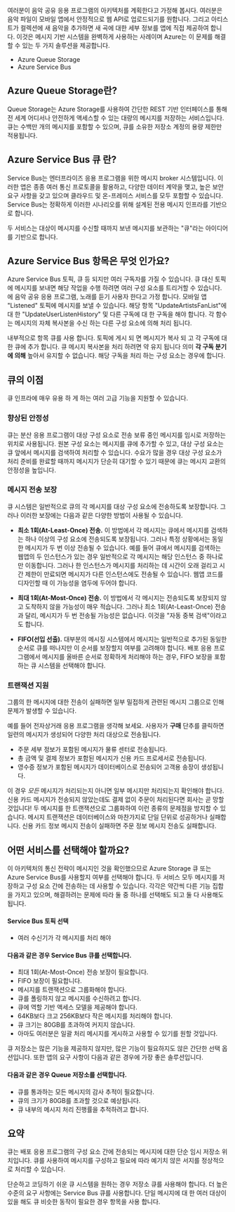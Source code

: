 여러분이 음악 공유 응용 프로그램의 아키텍처를 계획한다고 가정해 봅시다. 여러분은 음악 파일이 모바일 앱에서 안정적으로 웹 API로 업로드되기를 원합니다. 그리고 아티스트가 컬렉션에 새 음악을 추가하면 새 곡에 대한 세부 정보를 앱에 직접 제공하여 합니다. 이것은 메시지 기반 시스템을 완벽하게 사용하는 사례이며 Azure는 이 문제를 해결할 수 있는 두 가지 솔루션을 제공합니다.

- Azure Queue Storage
- Azure Service Bus

## <a name="what-is-azure-queue-storage"></a>Azure Queue Storage란?
Queue Storage는 Azure Storage를 사용하여 간단한 REST 기반 인터페이스를 통해 전 세계 어디서나 안전하게 액세스할 수 있는 대량의 메시지를 저장하는 서비스입니다. 큐는 수백만 개의 메시지를 포함할 수 있으며, 큐를 소유한 저장소 계정의 용량 제한만 적용됩니다.

## <a name="what-is-azure-service-bus-queues"></a>Azure Service Bus 큐 란?
Service Bus는 엔터프라이즈 응용 프로그램을 위한 메시지 broker 시스템입니다. 이러한 앱은 종종 여러 통신 프로토콜을 활용하고, 다양한 데이터 계약을 맺고, 높은 보안 요구 사항을 갖고 있으며 클라우드 및 온-프레미스 서비스를 모두 포함할 수 있습니다. Service Bus는 정확하게 이러한 시나리오를 위해 설계된 전용 메시지 인프라를 기반으로 합니다.

두 서비스는 대상이 메시지를 수신할 때까지 보낸 메시지를 보관하는 "큐"라는 아이디어를 기반으로 합니다.

## <a name="what-are-azure-service-bus-topics"></a>Azure Service Bus 항목은 무엇 인가요?
Azure Service Bus 토픽, 큐 등 되지만 여러 구독자를 가질 수 있습니다. 큐 대신 토픽에 메시지를 보내면 해당 작업을 수행 하려면 여러 구성 요소를 트리거할 수 있습니다. 에 음악 공유 응용 프로그램, 노래를 듣기 사용자 한다고 가정 합니다. 모바일 앱 "Listened" 토픽에 메시지를 보낼 수 있습니다. 해당 항목 "UpdateArtistsFanList"에 대 한 "UpdateUserListenHistory" 및 다른 구독에 대 한 구독을 해야 합니다. 각 함수는 메시지의 자체 복사본을 수신 하는 다른 구성 요소에 의해 처리 됩니다.

내부적으로 항목 큐를 사용 합니다. 토픽에 게시 되 면 메시지가 복사 되 고 각 구독에 대 한 큐에 추가 합니다. 큐 메시지 복사본을 처리 하려면 약 유지 됩니다 의미 **각 구독 분기에 의해** 높아서 유지할 수 없습니다. 해당 구독을 처리 하는 구성 요소는 경우에 합니다.

## <a name="benefits-of-queues"></a>큐의 이점
큐 인프라에 매우 유용 하 게 하는 여러 고급 기능을 지원할 수 있습니다. 

### <a name="increased-reliability"></a>향상된 안정성
큐는 분산 응용 프로그램이 대상 구성 요소로 전송 보류 중인 메시지를 임시로 저장하는 위치로 사용됩니다. 원본 구성 요소는 메시지를 큐에 추가할 수 있고, 대상 구성 요소는 큐 앞에서 메시지를 검색하여 처리할 수 있습니다. 수요가 많을 경우 대상 구성 요소가 처리 준비를 완료할 때까지 메시지가 단순히 대기할 수 있기 때문에 큐는 메시지 교환의 안정성을 높입니다.

### <a name="message-delivery-guarantees"></a>메시지 전송 보장
큐 시스템은 일반적으로 큐의 각 메시지를 대상 구성 요소에 전송하도록 보장합니다. 그러나 이러한 보장에는 다음과 같은 다양한 방법이 사용될 수 있습니다.

- **최소 1회(At-Least-Once) 전송.** 이 방법에서 각 메시지는 큐에서 메시지를 검색하는 하나 이상의 구성 요소에 전송되도록 보장됩니다. 그러나 특정 상황에서는 동일한 메시지가 두 번 이상 전송될 수 있습니다. 예를 들어 큐에서 메시지를 검색하는 웹앱의 두 인스턴스가 있는 경우 일반적으로 각 메시지는 해당 인스턴스 중 하나로만 이동합니다. 그러나 한 인스턴스가 메시지를 처리하는 데 시간이 오래 걸리고 시간 제한이 만료되면 메시지가 다른 인스턴스에도 전송될 수 있습니다. 웹앱 코드를 디자인할 때 이 가능성을 염두에 두어야 합니다.

- **최대 1회(At-Most-Once) 전송.** 이 방법에서 각 메시지는 전송되도록 보장되지 않고 도착하지 않을 가능성이 매우 적습니다. 그러나 최소 1회(At-Least-Once) 전송과 달리, 메시지가 두 번 전송될 가능성은 없습니다. 이것을 "자동 중복 검색"이라고도 합니다.

- **FIFO(선입 선출).** 대부분의 메시징 시스템에서 메시지는 일반적으로 추가된 동일한 순서로 큐를 떠나지만 이 순서를 보장할지 여부를 고려해야 합니다. 배포 응용 프로그램에서 메시지를 올바른 순서로 정확하게 처리해야 하는 경우, FIFO 보장을 포함하는 큐 시스템을 선택해야 합니다.

### <a name="transactional-support"></a>트랜잭션 지원
그룹의 한 메시지에 대한 전송이 실패하면 일부 밀접하게 관련된 메시지 그룹으로 인해 문제가 발생할 수 있습니다.

예를 들어 전자상거래 응용 프로그램을 생각해 보세요. 사용자가 **구매** 단추를 클릭하면 일련의 메시지가 생성되어 다양한 처리 대상으로 전송됩니다.

- 주문 세부 정보가 포함된 메시지가 물류 센터로 전송됩니다.
- 총 금액 및 결제 정보가 포함된 메시지가 신용 카드 프로세서로 전송됩니다. 
- 영수증 정보가 포함된 메시지가 데이터베이스로 전송되어 고객용 송장이 생성됩니다.

이 경우 _모든_ 메시지가 처리되는지 아니면 일부 메시지만 처리되는지 확인해야 합니다. 신용 카드 메시지가 전송되지 않았는데도 결제 없이 주문이 처리된다면 회사는 곧 망할 것입니다! 두 메시지를 한 트랜잭션으로 그룹화하여 이런 종류의 문제점을 방지할 수 있습니다. 메시지 트랜잭션은 데이터베이스와 마찬가지로 단일 단위로 성공하거나 실패합니다. 신용 카드 정보 메시지 전송이 실패하면 주문 정보 메시지 전송도 실패합니다.

## <a name="which-service-should-i-choose"></a>어떤 서비스를 선택해야 할까요?
이 아키텍처의 통신 전략이 메시지인 것을 확인했으므로 Azure Storage 큐 또는 Azure Service Bus를 사용할지 여부를 선택해야 합니다. 두 서비스 모두 메시지를 저장하고 구성 요소 간에 전송하는 데 사용할 수 있습니다. 각각은 약간씩 다른 기능 집합을 가지고 있으며, 해결하려는 문제에 따라 둘 중 하나를 선택해도 되고 둘 다 사용해도 됩니다.

#### <a name="choose-service-bus-topics-if"></a>Service Bus 토픽 선택

- 여러 수신기가 각 메시지를 처리 해야


#### <a name="choose-service-bus-queues-if"></a>다음과 같은 경우 Service Bus 큐를 선택합니다.

- 최대 1회(At-Most-Once) 전송 보장이 필요합니다.
- FIFO 보장이 필요합니다.
- 메시지를 트랜잭션으로 그룹화해야 합니다.
- 큐를 폴링하지 않고 메시지를 수신하려고 합니다.
- 큐에 역할 기반 액세스 모델을 제공해야 합니다.
- 64KB보다 크고 256KB보다 작은 메시지를 처리해야 합니다.
- 큐 크기는 80GB를 초과하여 커지지 않습니다.
- 아마도 여러분은 일괄 처리 메시지를 게시하고 사용할 수 있기를 원할 것입니다.

큐 저장소는 많은 기능을 제공하지 않지만, 많은 기능이 필요하지도 않은 간단한 선택 옵션입니다. 또한 앱의 요구 사항이 다음과 같은 경우에 가장 좋은 솔루션입니다.

#### <a name="choose-queue-storage-if"></a>다음과 같은 경우 Queue 저장소를 선택합니다.

- 큐를 통과하는 모든 메시지의 감사 추적이 필요합니다.
- 큐의 크기가 80GB를 초과할 것으로 예상됩니다.
- 큐 내부의 메시지 처리 진행률을 추적하려고 합니다.

## <a name="summary"></a>요약

큐는 배포 응용 프로그램의 구성 요소 간에 전송되는 메시지에 대한 단순 임시 저장소 위치입니다. 큐를 사용하여 메시지를 구성하고 필요에 따라 예기치 않은 서지를 정상적으로 처리할 수 있습니다. 

단순하고 코딩하기 쉬운 큐 시스템을 원하는 경우 저장소 큐를 사용해야 합니다. 더 높은 수준의 요구 사항에는 Service Bus 큐를 사용합니다. 단일 메시지에 대 한 여러 대상이 있을 해도 큐 비슷한 동작이 필요한 경우 항목을 사용 합니다.